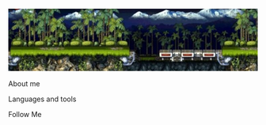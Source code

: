 ![Header](https://github.com/username-paganini/username-paganini/blob/main/assets/1685217427245.jpeg)

About me

Languages and tools

Follow Me